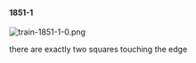 #### 1851-1
![train-1851-1-0.png](https://github.com/lil-lab/nlvr/raw/master/nlvr/train/images/63/train-1851-1-0.png "train-1851-1-0.png")

there are exactly two squares touching the edge